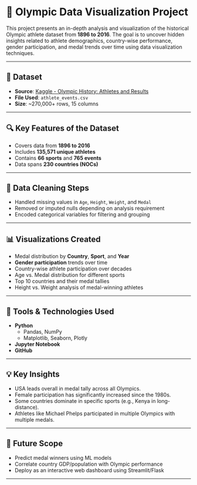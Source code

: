 # 🏅 Olympic Data Visualization Project

This project presents an in-depth analysis and visualization of the historical Olympic athlete dataset from **1896 to 2016**. The goal is to uncover hidden insights related to athlete demographics, country-wise performance, gender participation, and medal trends over time using data visualization techniques.

---

## 📁 Dataset

- **Source**: [Kaggle - Olympic History: Athletes and Results](https://www.kaggle.com/heesoo37/120-years-of-olympic-history-athletes-and-results)
- **File Used**: `athlete_events.csv`
- **Size**: ~270,000+ rows, 15 columns

---

## 🔍 Key Features of the Dataset

- Covers data from **1896 to 2016**
- Includes **135,571 unique athletes**
- Contains **66 sports** and **765 events**
- Data spans **230 countries (NOCs)**

---

## 🧹 Data Cleaning Steps

- Handled missing values in `Age`, `Height`, `Weight`, and `Medal`
- Removed or imputed nulls depending on analysis requirement
- Encoded categorical variables for filtering and grouping

---

## 📊 Visualizations Created

- Medal distribution by **Country**, **Sport**, and **Year**
- **Gender participation** trends over time
- Country-wise athlete participation over decades
- Age vs. Medal distribution for different sports
- Top 10 countries and their medal tallies
- Height vs. Weight analysis of medal-winning athletes

---

## 🔧 Tools & Technologies Used

- **Python**
  - Pandas, NumPy
  - Matplotlib, Seaborn, Plotly
- **Jupyter Notebook**
- **GitHub**

---

## 💡 Key Insights

- USA leads overall in medal tally across all Olympics.
- Female participation has significantly increased since the 1980s.
- Some countries dominate in specific sports (e.g., Kenya in long-distance).
- Athletes like Michael Phelps participated in multiple Olympics with multiple medals.



---

## 🚀 Future Scope

- Predict medal winners using ML models
- Correlate country GDP/population with Olympic performance
- Deploy as an interactive web dashboard using Streamlit/Flask

---



